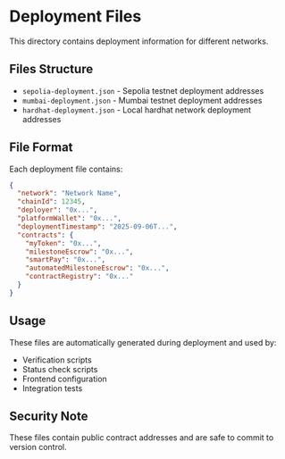 # Deployment Files

This directory contains deployment information for different networks.

## Files Structure

- `sepolia-deployment.json` - Sepolia testnet deployment addresses
- `mumbai-deployment.json` - Mumbai testnet deployment addresses  
- `hardhat-deployment.json` - Local hardhat network deployment addresses

## File Format

Each deployment file contains:

```json
{
  "network": "Network Name",
  "chainId": 12345,
  "deployer": "0x...",
  "platformWallet": "0x...",
  "deploymentTimestamp": "2025-09-06T...",
  "contracts": {
    "myToken": "0x...",
    "milestoneEscrow": "0x...",
    "smartPay": "0x...",
    "automatedMilestoneEscrow": "0x...",
    "contractRegistry": "0x..."
  }
}
```

## Usage

These files are automatically generated during deployment and used by:
- Verification scripts
- Status check scripts  
- Frontend configuration
- Integration tests

## Security Note

These files contain public contract addresses and are safe to commit to version control.
